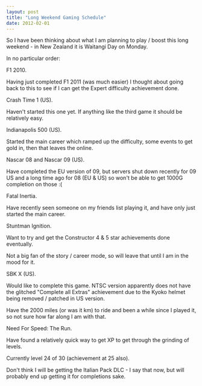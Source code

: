 ```yaml
---
layout: post
title: "Long Weekend Gaming Schedule"
date: 2012-02-01
---
```


So I have been thinking about what I am planning to play / boost this long weekend - in New Zealand it is Waitangi Day on Monday.

In no particular order:

F1 2010.

Having just completed F1 2011 (was much easier) I thought about going back to this to see if I can get the Expert difficulty achievement done.

Crash Time 1 (US).

Haven't started this one yet.  If anything like the third game it should be relatively easy.

Indianapolis 500 (US).

Started the main career which ramped up the difficulty, some events to get gold in, then that leaves the online.

Nascar 08 and Nascar 09 (US).

Have completed the EU version of 09, but servers shut down recently for 09 US and a long time ago for 08 (EU & US) so won't be able to get 1000G completion on those :(

Fatal Inertia.

Have recently seen someone on my friends list playing it, and have only just started the main career.

Stuntman Ignition.

Want to try and get the Constructor 4 & 5 star achievements done eventually.

Not a big fan of the story / career mode, so will leave that until I am in the mood for it.

SBK X (US).

Would like to complete this game.  NTSC version apparently does not have the glitched "Complete all Extras" achievement due to the Kyoko helmet being removed / patched in US version.

Have the 2000 miles (or was it km) to ride and been a while since I played it, so not sure how far along I am with that.

Need For Speed: The Run.

Have found a relatively quick way to get XP to get through the grinding of levels.

Currently level 24 of 30 (achievement at 25 also).

Don't think I will be getting the Italian Pack DLC - I say that now, but will probably end up getting it for completions sake.